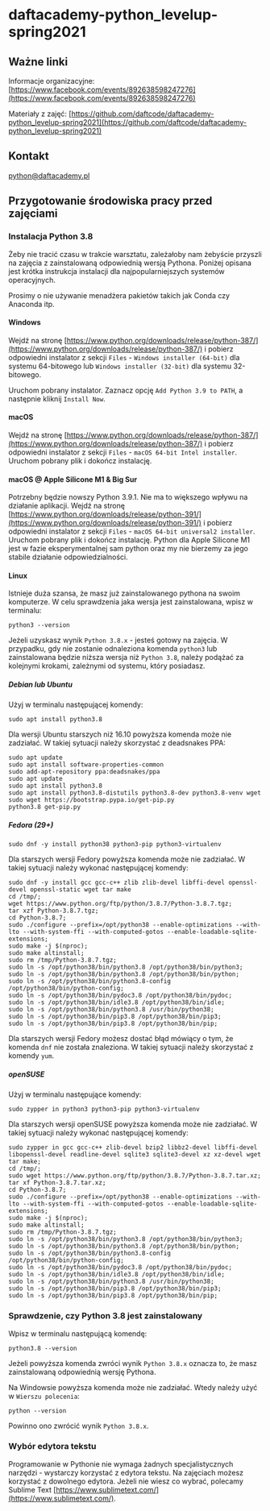 # daftacademy-python_levelup-spring2021

## Ważne linki
Informacje organizacyjne:
[https://www.facebook.com/events/892638598247276](https://www.facebook.com/events/892638598247276)

Materiały z zajęć:
[https://github.com/daftcode/daftacademy-python_levelup-spring2021](https://github.com/daftcode/daftacademy-python_levelup-spring2021)
## Kontakt
[python@daftacademy.pl](python@daftacademy.pl)
## Przygotowanie środowiska pracy przed zajęciami
### Instalacja Python 3.8
Żeby nie tracić czasu w trakcie warsztatu, zależałoby nam żebyście przyszli na zajęcia z zainstalowaną odpowiednią wersją Pythona. Poniżej opisana jest krótka instrukcja instalacji dla najpopularniejszych systemów operacyjnych. 

Prosimy o nie używanie menadżera pakietów takich jak Conda czy Anaconda itp.
#### Windows
Wejdź na stronę [https://www.python.org/downloads/release/python-387/](https://www.python.org/downloads/release/python-387/) i pobierz odpowiedni instalator z sekcji `Files` - `Windows installer (64-bit)` dla systemu 64-bitowego lub `Windows installer (32-bit)` dla systemu 32-bitowego.

Uruchom pobrany instalator. Zaznacz opcję `Add Python 3.9 to PATH`, a następnie kliknij `Install Now`.
#### macOS
Wejdź na stronę [https://www.python.org/downloads/release/python-387/](https://www.python.org/downloads/release/python-387/) i pobierz odpowiedni instalator z sekcji `Files` - `macOS 64-bit Intel installer`. Uruchom pobrany plik i dokończ instalację.
#### macOS @ Apple Silicone M1 & Big Sur
Potrzebny będzie nowszy Python 3.9.1. Nie ma to większego wpływu na działanie aplikacji. Wejdź na stronę [https://www.python.org/downloads/release/python-391/](https://www.python.org/downloads/release/python-391/) i pobierz odpowiedni instalator z sekcji `Files` - `macOS 64-bit universal2 installer`. Uruchom pobrany plik i dokończ instalację. Python dla Apple Silicone M1 jest w fazie eksperymentalnej sam python oraz my nie bierzemy za jego stabile działanie odpowiedzialności.
#### Linux
Istnieje duża szansa, że masz już zainstalowanego pythona na swoim komputerze. W celu sprawdzenia jaka wersja jest zainstalowana, wpisz w terminalu:
```
python3 --version
```
Jeżeli uzyskasz wynik `Python 3.8.x` - jesteś gotowy na zajęcia. W przypadku, gdy nie zostanie odnaleziona komenda `python3` lub zainstalowana będzie niższa wersja niż `Python 3.8`, należy podążać za kolejnymi krokami, zależnymi od systemu, który posiadasz.
##### Debian lub Ubuntu
Użyj w terminalu następującej komendy:
```
sudo apt install python3.8
```
Dla wersji Ubuntu starszych niż 16.10 powyższa komenda może nie zadziałać. W takiej sytuacji należy skorzystać z deadsnakes PPA:
```
sudo apt update
sudo apt install software-properties-common
sudo add-apt-repository ppa:deadsnakes/ppa
sudo apt update
sudo apt install python3.8
sudo apt install python3.8-distutils python3.8-dev python3.8-venv wget
sudo wget https://bootstrap.pypa.io/get-pip.py
python3.8 get-pip.py
```
##### Fedora (29+)

```
sudo dnf -y install python38 python3-pip python3-virtualenv
```
Dla starszych wersji Fedory powyższa komenda może nie zadziałać. W takiej sytuacji należy wykonać następującej komendy:
```
sudo dnf -y install gcc gcc-c++ zlib zlib-devel libffi-devel openssl-devel openssl-static wget tar make
cd /tmp/;
wget https://www.python.org/ftp/python/3.8.7/Python-3.8.7.tgz;
tar xzf Python-3.8.7.tgz;
cd Python-3.8.7;
sudo ./configure --prefix=/opt/python38 --enable-optimizations --with-lto --with-system-ffi --with-computed-gotos --enable-loadable-sqlite-extensions;
sudo make -j $(nproc);
sudo make altinstall;
sudo rm /tmp/Python-3.8.7.tgz;
sudo ln -s /opt/python38/bin/python3.8 /opt/python38/bin/python3;
sudo ln -s /opt/python38/bin/python3.8 /opt/python38/bin/python;
sudo ln -s /opt/python38/bin/python3.8-config /opt/python38/bin/python-config;
sudo ln -s /opt/python38/bin/pydoc3.8 /opt/python38/bin/pydoc;
sudo ln -s /opt/python38/bin/idle3.8 /opt/python38/bin/idle;
sudo ln -s /opt/python38/bin/python3.8 /usr/bin/python38;
sudo ln -s /opt/python38/bin/pip3.8 /opt/python38/bin/pip3;
sudo ln -s /opt/python38/bin/pip3.8 /opt/python38/bin/pip;
```
Dla starszych wersji Fedory możesz dostać błąd mówiący o tym, że komenda `dnf` nie została znaleziona. W takiej sytuacji należy skorzystać z komendy `yum`.
##### openSUSE
Użyj w terminalu następujące komendy:
```
sudo zypper in python3 python3-pip python3-virtualenv
```
Dla starszych wersji openSUSE powyższa komenda może nie zadziałać. W takiej sytuacji należy wykonać następującej komendy:
```
sudo zypper in gcc gcc-c++ zlib-devel bzip2 libbz2-devel libffi-devel libopenssl-devel readline-devel sqlite3 sqlite3-devel xz xz-devel wget tar make;
cd /tmp/;
sudo wget https://www.python.org/ftp/python/3.8.7/Python-3.8.7.tar.xz;
tar xf Python-3.8.7.tar.xz;
cd Python-3.8.7;
sudo ./configure --prefix=/opt/python38 --enable-optimizations --with-lto --with-system-ffi --with-computed-gotos --enable-loadable-sqlite-extensions;
sudo make -j $(nproc);
sudo make altinstall;
sudo rm /tmp/Python-3.8.7.tgz;
sudo ln -s /opt/python38/bin/python3.8 /opt/python38/bin/python3;
sudo ln -s /opt/python38/bin/python3.8 /opt/python38/bin/python;
sudo ln -s /opt/python38/bin/python3.8-config /opt/python38/bin/python-config;
sudo ln -s /opt/python38/bin/pydoc3.8 /opt/python38/bin/pydoc;
sudo ln -s /opt/python38/bin/idle3.8 /opt/python38/bin/idle;
sudo ln -s /opt/python38/bin/python3.8 /usr/bin/python38;
sudo ln -s /opt/python38/bin/pip3.8 /opt/python38/bin/pip3;
sudo ln -s /opt/python38/bin/pip3.8 /opt/python38/bin/pip;
```
### Sprawdzenie, czy Python 3.8 jest zainstalowany
Wpisz w terminalu następującą komendę:
```
python3.8 --version
```
Jeżeli powyższa komenda zwróci wynik `Python 3.8.x` oznacza to, że masz zainstalowaną odpowiednią wersję Pythona.

Na Windowsie powyższa komenda może nie zadziałać. Wtedy należy użyć w `Wierszu polecenia`:
```
python --version
```
Powinno ono zwrócić wynik `Python 3.8.x`.
### Wybór edytora tekstu
Programowanie w Pythonie nie wymaga żadnych specjalistycznych narzędzi - wystarczy korzystać z edytora tekstu. Na zajęciach możesz korzystać z dowolnego edytora. Jeżeli nie wiesz co wybrać, polecamy Sublime Text [https://www.sublimetext.com/](https://www.sublimetext.com/).
